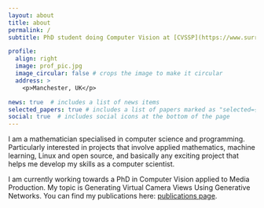 ```yaml
---
layout: about
title: about
permalink: /
subtitle: PhD student doing Computer Vision at [CVSSP](https://www.surrey.ac.uk/centre-vision-speech-signal-processing), University of Surrey, and [BBC R&D](https://www.bbc.co.uk/rd).

profile:
  align: right
  image: prof_pic.jpg
  image_circular: false # crops the image to make it circular
  address: >
    <p>Manchester, UK</p>

news: true  # includes a list of news items
selected_papers: true # includes a list of papers marked as "selected={true}"
social: true  # includes social icons at the bottom of the page
---
```


I am a mathematician specialised in computer science and programming. Particularly interested in projects that involve applied mathematics, machine learning, Linux and open source, and basically any exciting project that helps me develop my skills as a computer scientist.

I am currently working towards a PhD in Computer Vision applied to Media Production. My topic is Generating Virtual Camera Views Using Generative Networks. You can find my publications here: [publications page](/al-folio/publications/).

